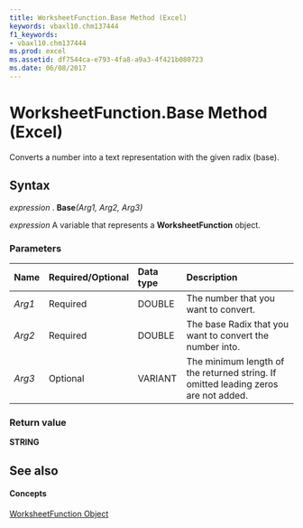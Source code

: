 ```yaml
---
title: WorksheetFunction.Base Method (Excel)
keywords: vbaxl10.chm137444
f1_keywords:
- vbaxl10.chm137444
ms.prod: excel
ms.assetid: df7544ca-e793-4fa8-a9a3-4f421b080723
ms.date: 06/08/2017
---
```



# WorksheetFunction.Base Method (Excel)

Converts a number into a text representation with the given radix (base).


## Syntax

 _expression_ . **Base**_(Arg1,_ _Arg2,_ _Arg3)_

 _expression_ A variable that represents a **WorksheetFunction** object.


### Parameters



|**Name**|**Required/Optional**|**Data type**|**Description**|
|:-----|:-----|:-----|:-----|
| _Arg1_|Required|DOUBLE|The number that you want to convert.|
| _Arg2_|Required|DOUBLE|The base Radix that you want to convert the number into.|
| _Arg3_|Optional|VARIANT|The minimum length of the returned string. If omitted leading zeros are not added.|

### Return value

 **STRING**


## See also


#### Concepts


[WorksheetFunction Object](worksheetfunction-object-excel.md)

